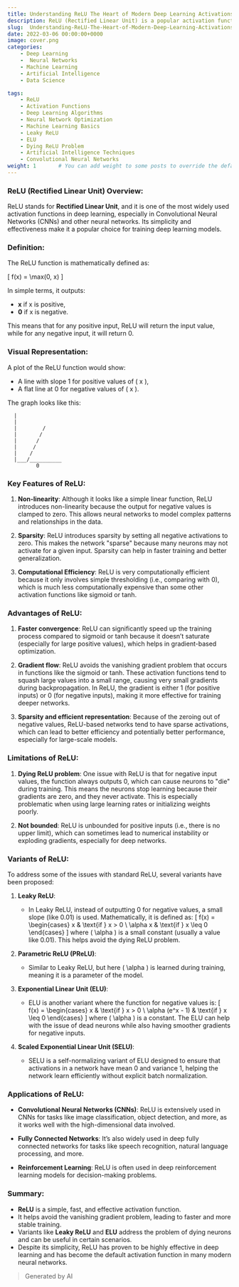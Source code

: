 ```yaml
---
title: Understanding ReLU The Heart of Modern Deep Learning Activations
description: ReLU (Rectified Linear Unit) is a popular activation function in deep learning, known for its simplicity and effectiveness. By outputting zero for negative values and passing positive values unchanged, it helps networks learn faster and avoid the vanishing gradient problem. This blog explores how ReLU works, its advantages, and its common variants like Leaky ReLU and ELU, addressing challenges such as dying neurons in deep networks.
slug:  Understanding-ReLU-The-Heart-of-Modern-Deep-Learning-Activations
date: 2022-03-06 00:00:00+0000
image: cover.png
categories:
    - Deep Learning
    -  Neural Networks
    - Machine Learning
    - Artificial Intelligence
    - Data Science

tags:
    - ReLU
    - Activation Functions
    - Deep Learning Algorithms
    - Neural Network Optimization
    - Machine Learning Basics
    - Leaky ReLU
    - ELU
    - Dying ReLU Problem
    - Artificial Intelligence Techniques
    - Convolutional Neural Networks
weight: 1       # You can add weight to some posts to override the default sorting (date descending)
---
```


### ReLU (Rectified Linear Unit) Overview:

ReLU stands for **Rectified Linear Unit**, and it is one of the most widely used activation functions in deep learning, especially in Convolutional Neural Networks (CNNs) and other neural networks. Its simplicity and effectiveness make it a popular choice for training deep learning models.

### Definition:

The ReLU function is mathematically defined as:

\[
f(x) = \max(0, x)
\]

In simple terms, it outputs:
- **x** if x is positive,
- **0** if x is negative.

This means that for any positive input, ReLU will return the input value, while for any negative input, it will return 0.

### Visual Representation:

A plot of the ReLU function would show:
- A line with slope 1 for positive values of \( x \),
- A flat line at 0 for negative values of \( x \).

The graph looks like this:
```
  |
  |         
  |        /
  |       /
  |      /
  |     /  
  |    /
  |___/__________
         0
```

### Key Features of ReLU:

1. **Non-linearity**: Although it looks like a simple linear function, ReLU introduces non-linearity because the output for negative values is clamped to zero. This allows neural networks to model complex patterns and relationships in the data.
   
2. **Sparsity**: ReLU introduces sparsity by setting all negative activations to zero. This makes the network "sparse" because many neurons may not activate for a given input. Sparsity can help in faster training and better generalization.

3. **Computational Efficiency**: ReLU is very computationally efficient because it only involves simple thresholding (i.e., comparing with 0), which is much less computationally expensive than some other activation functions like sigmoid or tanh.

### Advantages of ReLU:

1. **Faster convergence**: ReLU can significantly speed up the training process compared to sigmoid or tanh because it doesn’t saturate (especially for large positive values), which helps in gradient-based optimization.

2. **Gradient flow**: ReLU avoids the vanishing gradient problem that occurs in functions like the sigmoid or tanh. These activation functions tend to squash large values into a small range, causing very small gradients during backpropagation. In ReLU, the gradient is either 1 (for positive inputs) or 0 (for negative inputs), making it more effective for training deeper networks.

3. **Sparsity and efficient representation**: Because of the zeroing out of negative values, ReLU-based networks tend to have sparse activations, which can lead to better efficiency and potentially better performance, especially for large-scale models.

### Limitations of ReLU:

1. **Dying ReLU problem**: One issue with ReLU is that for negative input values, the function always outputs 0, which can cause neurons to "die" during training. This means the neurons stop learning because their gradients are zero, and they never activate. This is especially problematic when using large learning rates or initializing weights poorly.
   
2. **Not bounded**: ReLU is unbounded for positive inputs (i.e., there is no upper limit), which can sometimes lead to numerical instability or exploding gradients, especially for deep networks.

### Variants of ReLU:

To address some of the issues with standard ReLU, several variants have been proposed:

1. **Leaky ReLU**: 
   - In Leaky ReLU, instead of outputting 0 for negative values, a small slope (like 0.01) is used. Mathematically, it is defined as:
     \[
     f(x) = \begin{cases} 
     x & \text{if } x > 0 \\
     \alpha x & \text{if } x \leq 0
     \end{cases}
     \]
     where \( \alpha \) is a small constant (usually a value like 0.01). This helps avoid the dying ReLU problem.

2. **Parametric ReLU (PReLU)**:
   - Similar to Leaky ReLU, but here \( \alpha \) is learned during training, meaning it is a parameter of the model.

3. **Exponential Linear Unit (ELU)**:
   - ELU is another variant where the function for negative values is:
     \[
     f(x) = \begin{cases} 
     x & \text{if } x > 0 \\
     \alpha (e^x - 1) & \text{if } x \leq 0
     \end{cases}
     \]
     where \( \alpha \) is a constant. The ELU can help with the issue of dead neurons while also having smoother gradients for negative inputs.

4. **Scaled Exponential Linear Unit (SELU)**:
   - SELU is a self-normalizing variant of ELU designed to ensure that activations in a network have mean 0 and variance 1, helping the network learn efficiently without explicit batch normalization.

### Applications of ReLU:

- **Convolutional Neural Networks (CNNs)**: ReLU is extensively used in CNNs for tasks like image classification, object detection, and more, as it works well with the high-dimensional data involved.
  
- **Fully Connected Networks**: It’s also widely used in deep fully connected networks for tasks like speech recognition, natural language processing, and more.

- **Reinforcement Learning**: ReLU is often used in deep reinforcement learning models for decision-making problems.

### Summary:

- **ReLU** is a simple, fast, and effective activation function.
- It helps avoid the vanishing gradient problem, leading to faster and more stable training.
- Variants like **Leaky ReLU** and **ELU** address the problem of dying neurons and can be useful in certain scenarios.
- Despite its simplicity, ReLU has proven to be highly effective in deep learning and has become the default activation function in many modern neural networks.

> Generated by AI